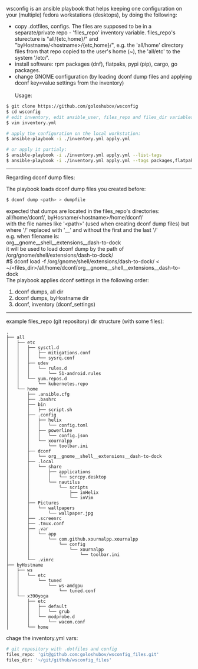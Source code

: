 wsconfig is an ansible playbook that helps keeping one configuration on your (multiple) fedora workstations (desktops), by doing the following:
- copy .dotfiles, configs. The files are supposed to be in a separate/private repo - 'files_repo' inventory variable. files_repo's sturecture is "all/{etc,home}/" and "byHostname/\<hostname\>/{etc,home}/", e.g. the 'all/home' directory files from that repo copied to the user's home (~), the 'all/etc' to the system '/etc/'.
- install software: rpm packages (dnf), flatpaks, pypi (pip), cargo, go packages.
- change GNOME configuration (by loading dconf dump files and applying dconf key=value settings from the inventory)
\
\
Usage:
```bash
$ git clone https://github.com/goloshubov/wsconfig
$ cd wsconfig
# edit inventory, edit ansible_user, files_repo and files_dir variables:
$ vim inventory.yml

# apply the configuration on the local workstation:
$ ansible-playbook -i ./inventory.yml apply.yml

# or apply it partialy:
$ ansible-playbook -i ./inventory.yml apply.yml --list-tags
$ ansible-playbook -i ./inventory.yml apply.yml --tags packages,flatpaks

```

---
Regarding dconf dump files:

The playbook loads dconf dump files you created before:
```bash
$ dconf dump <path> > dumpfile
```
expected that dumps are located in the files_repo's directories:\
all/home/dconf/, byHosname/\<hostname\>/home/dconf/\
with the file names like '\<path>\' (used when creating dconf dump files) but where '/' replaced with '__' and without the first and the last '/'\
e.g. when filename is:\
org__gnome__shell__extensions__dash-to-dock\
it will be used to load dconf dump by the path of /org/gnome/shell/extensions/dash-to-dock/\
#$ dconf load -f /org/gnome/shell/extensions/dash-to-dock/ < ~/\<files_dir\>/all/home/dconf/org__gnome__shell__extensions__dash-to-dock
\
The playbook applies dconf settings in the following order:
1. dconf dumps, all dir
2. dconf dumps, byHostname dir
3. dconf, inventory (dconf_settings)

---
example files_repo (git repository) dir structure (with some files):
```
.
├── all
│   ├── etc
│   │   ├── sysctl.d
│   │   │   ├── mitigations.conf
│   │   │   └── sysrq.conf
│   │   ├── udev
│   │   │   └── rules.d
│   │   │       └── 51-android.rules
│   │   └── yum.repos.d
│   │       └── kubernetes.repo
│   └── home
│       ├── .ansible.cfg
│       ├── .bashrc
│       ├── bin
│       │   ├── script.sh
│       ├── .config
│       │   ├── helix
│       │   │   └── config.toml
│       │   ├── powerline
│       │   │   └── config.json
│       │   └── xournalpp
│       │       └── toolbar.ini
│       ├── dconf
│       │   └── org__gnome__shell__extensions__dash-to-dock
│       ├── .local
│       │   └── share
│       │       ├── applications
│       │       │   └── scrcpy.desktop
│       │       └── nautilus
│       │           └── scripts
│       │               ├── inHelix
│       │               └── inVim
│       ├── Pictures
│       │   └── wallpapers
│       │       └── wallpaper.jpg
│       ├── .screenrc
│       ├── .tmux.conf
│       ├── .var
│       │   └── app
│       │       └── com.github.xournalpp.xournalpp
│       │           └── config
│       │               └── xournalpp
│       │                   └── toolbar.ini
│       └── .vimrc
├── byHostname
│   ├── ws
│   │   └── etc
│   │       └── tuned
│   │           └── ws-amdgpu
│   │               └── tuned.conf
│   └── x390yoga
│       ├── etc
│       │   ├── default
│       │   │   └── grub
│       │   └── modprobe.d
│       │       └── wacom.conf
│       └── home
```
 chage the inventory.yml vars:
 ```bash
 # git repository with .dotfiles and config
 files_repo: 'git@github.com:goloshubov/wsconfig_files.git'
 files_dir: '~/git/github/wsconfig_files'
```
